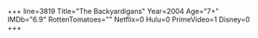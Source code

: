 +++
line=3819
Title="The Backyardigans"
Year=2004
Age="7+"
IMDb="6.9"
RottenTomatoes=""
Netflix=0
Hulu=0
PrimeVideo=1
Disney=0
+++

